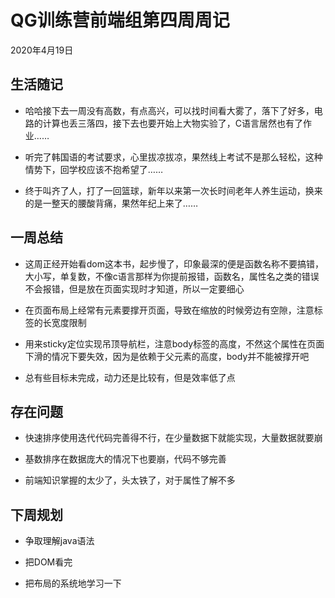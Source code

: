 # QG训练营前端组第四周周记

2020年4月19日

## 生活随记

+ 哈哈接下去一周没有高数，有点高兴，可以找时间看大雾了，落下了好多，电路的计算也丢三落四，接下去也要开始上大物实验了，C语言居然也有了作业……

+ 听完了韩国语的考试要求，心里拔凉拔凉，果然线上考试不是那么轻松，这种情势下，回学校应该不抱希望了……

+ 终于叫齐了人，打了一回篮球，新年以来第一次长时间老年人养生运动，换来的是一整天的腰酸背痛，果然年纪上来了……

## 一周总结

+ 这周正经开始看dom这本书，起步慢了，印象最深的便是函数名称不要搞错，大小写，单复数，不像c语言那样为你提前报错，函数名，属性名之类的错误不会报错，但是放在页面实现时才知道，所以一定要细心

+ 在页面布局上经常有元素要撑开页面，导致在缩放的时候旁边有空隙，注意标签的长宽度限制

+ 用来sticky定位实现吊顶导航栏，注意body标签的高度，不然这个属性在页面下滑的情况下要失效，因为是依赖于父元素的高度，body并不能被撑开吧

+ 总有些目标未完成，动力还是比较有，但是效率低了点 

## 存在问题

+ 快速排序使用迭代代码完善得不行，在少量数据下就能实现，大量数据就要崩

+ 基数排序在数据庞大的情况下也要崩，代码不够完善

+ 前端知识掌握的太少了，头太铁了，对于属性了解不多
  
## 下周规划

+ 争取理解java语法

+ 把DOM看完

+ 把布局的系统地学习一下
